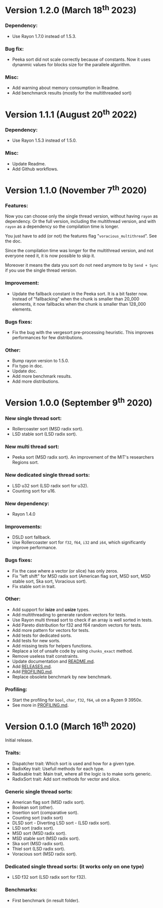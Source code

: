 # Version **1.2.0** (March 18<sup>th</sup> 2023)

### Dependency:

- Use Rayon 1.7.0 instead of 1.5.3.

### Bug fix:

- Peeka sort did not scale correctly because of constants. Now it uses dynanmic
values for blocks size for the parallele algorithm.

### Misc:

- Add warning about memory consumption in Readme.
- Add benchmarck results (mostly for the multithreaded sort)

# Version **1.1.1** (August 20<sup>th</sup> 2022)

### Dependency:

- Use Rayon 1.5.3 instead of 1.5.0.

### Misc:

- Update Readme.
- Add Github workflows.

# Version **1.1.0** (November 7<sup>th</sup> 2020)

### Features:

Now you can choose only the single thread version, without having `rayon` as
dependency. Or the full version, including the multithread version, and with
`rayon` as a dependency so the compilation time is longer.

You just  have to add (or not) the features flag "`voracious_multithread`". See
the doc.

Since the compilation time was longer for the multithread version, and not
everyone need it, it is now possible to skip it.

Moreover it means the data you sort do not need anymore to by `Send + Sync` if
you use the single thread version.

### Improvement:

- Update the fallback constant in the Peeka sort. It is a bit faster now.
Instead of "fallbacking" when the chunk is smaller than 20_000 elements, it now
fallbacks when the chunk is smaller than 128_000 elements.

### Bugs fixes:

- Fix the bug with the vergesort pre-processing heuristic. This improves
performances for few distributions.

### Other:

- Bump rayon version to 1.5.0.
- Fix typo in doc.
- Update doc.
- Add more benchmark results.
- Add more distributions.

# Version **1.0.0** (September 9<sup>th</sup> 2020)

### New single thread sort:

- Rollercoaster sort (MSD radix sort).
- LSD stable sort (LSD radix sort).

### New multi thread sort:

- Peeka sort (MSD radix sort). An improvement of the MIT's researchers Regions sort.

### New dedicated single thread sorts:

- LSD u32 sort (LSD radix sort for u32).
- Counting sort for u16.

### New dependency:

- Rayon 1.4.0

### Improvements:

- DSLD sort fallback.
- Use Rollercoaster sort for `f32`, `f64`, `i32` and `i64`, which significantly improve performance.

### Bugs fixes:

- Fix the case where a vector (or slice) has only zeros.
- Fix "left shift" for MSD radix sort (American flag sort, MSD sort, MSD stable sort, Ska sort, Voracious sort).
- Fix stable sort in trait.

### Other:

- Add support for **isize** and **usize** types.
- Add multithreading to generate random vectors for tests.
- Use Rayon multi thread sort to check if an array is well sorted in tests.
- Add Pareto distribution for f32 and f64 random vectors for tests.
- Add more pattern for vectors for tests.
- Add tests for dedicated sorts.
- Add tests for new sorts.
- Add missing tests for helpers functions.
- Replace a lot of unsafe code by using `chunks_exact` method.
- Remove useless trait constraints.
- Update documentation and [README.md](https://github.com/lakwet/voracious_sort/blob/master/README.md).
- Add [RELEASES.md](https://github.com/lakwet/voracious_sort/blob/master/RELEASES.md).
- Add [PROFILING.md](https://github.com/lakwet/voracious_sort/blob/master/PROFILING.md).
- Replace obsolete benchmark by new benchmark.

### Profiling:

- Start the profiling for `bool`, `char`, `f32`, `f64`, `u8` on a Ryzen 9 3950x.
- See more in [PROFILING.md](https://github.com/lakwet/voracious_sort/blob/master/PROFILING.md).

# Version **0.1.0** (March 16<sup>th</sup> 2020)

Initial release.

### Traits:

- Dispatcher trait: Which sort is used and how for a given type.
- RadixKey trait: Usefull methods for each type.
- Radixable trait: Main trait, where all the logic is to make sorts generic.
- RadixSort trait: Add sort methods for vector and slice.

### Generic single thread sorts:

- American flag sort (MSD radix sort).
- Boolean sort (other).
- Insertion sort (comparative sort).
- Counting sort (radix sort)
- DLSD sort - Diverting LSD sort - (LSD radix sort).
- LSD sort (radix sort).
- MSD sort (MSD radix sort).
- MSD stable sort (MSD radix sort).
- Ska sort (MSD radix sort).
- Thiel sort (LSD radix sort).
- Voracious sort (MSD radix sort).

### Dedicated single thread sorts: (it works only on one type)

- LSD f32 sort (LSD radix sort for f32).

### Benchmarks:

- First benchmark (in result folder).

